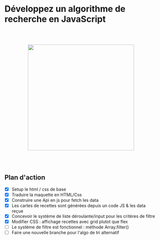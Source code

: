 # Développez un algorithme de recherche en JavaScript

<br /><br />

<p align="center">
  <img width="350" src="https://user.oc-static.com/upload/2020/08/14/15973932905401_logo%20%281%29.png">
</p>
<br /><br />

## Plan d'action

-   [x] Setup le html / css de base
-   [x] Traduire la maquette en HTML/Css
-   [x] Construire une Api en js pour fetch les data
-   [x] Les cartes de recettes sont générées depuis un code JS & les data reçue
-   [x] Concevoir le système de liste déroulante/input pour les critères de filtre
-   [x] Modifier CSS : affichage recettes avec grid plutot que flex
-   [ ] Le système de filtre est fonctionnel : méthode Array.filter()
-   [ ] Faire une nouvelle branche pour l'algo de tri alternatif
